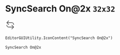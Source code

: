 # SyncSearch On@2x `32x32`
<img src="/img/SyncSearch%20On@2x.png" width=32 height=32>

``` CSharp
EditorGUIUtility.IconContent("SyncSearch On@2x")
```
```
SyncSearch On@2x
```
